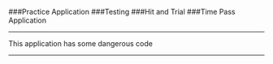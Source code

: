 ###Practice Application
###Testing
###Hit and Trial
###Time Pass Application


************************

This application has some dangerous code


************************
